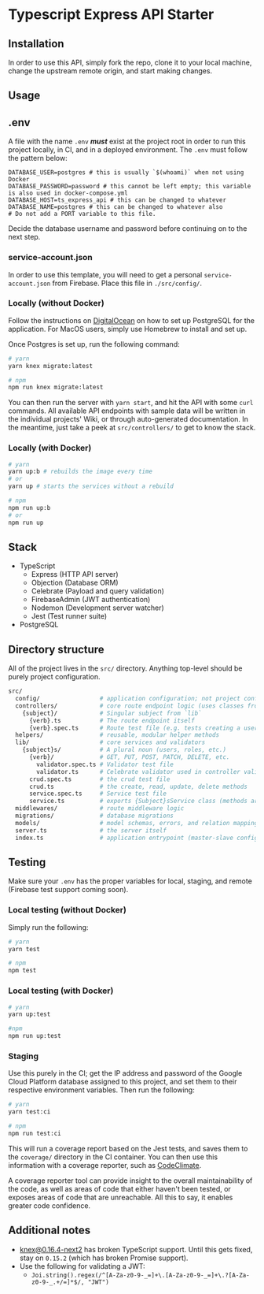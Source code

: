 # Typescript Express API Starter

## Installation

In order to use this API, simply fork the repo, clone it to
your local machine, change the upstream remote origin, and
start making changes.

## Usage

## .env

A file with the name `.env` _**must**_ exist at the project
root in order to run this project locally, in CI, and in a
deployed environment. The `.env` must follow the pattern
below:

```env
DATABASE_USER=postgres # this is usually `$(whoami)` when not using Docker
DATABASE_PASSWORD=password # this cannot be left empty; this variable is also used in docker-compose.yml
DATABASE_HOST=ts_express_api # this can be changed to whatever
DATABASE_NAME=postgres # this can be changed to whatever also
# Do not add a PORT variable to this file.
```

Decide the database username and password before continuing
on to the next step.

### service-account.json

In order to use this template, you will need to get a
personal `service-account.json` from Firebase. Place this
file in `./src/config/`.

### Locally (without Docker)

Follow the instructions on [DigitalOcean](https://www.digitalocean.com/community/tutorials/how-to-install-and-use-postgresql-on-ubuntu-18-04)
on how to set up PostgreSQL for the application. For MacOS
users, simply use Homebrew to install and set up.

Once Postgres is set up, run the following command:

```bash
# yarn
yarn knex migrate:latest

# npm
npm run knex migrate:latest
```

You can then run the server with `yarn start`, and hit the
API with some `curl` commands. All available API endpoints
with sample data will be written in the individual projects'
Wiki, or through auto-generated documentation. In the
meantime, just take a peek at `src/controllers/` to get to
know the stack.

### Locally (with Docker)

```bash
# yarn
yarn up:b # rebuilds the image every time
# or
yarn up # starts the services without a rebuild

# npm
npm run up:b
# or
npm run up
```

## Stack

- TypeScript
  - Express (HTTP API server)
  - Objection (Database ORM)
  - Celebrate (Payload and query validation)
  - FirebaseAdmin (JWT authentication)
  - Nodemon (Development server watcher)
  - Jest (Test runner suite)
- PostgreSQL

## Directory structure

All of the project lives in the `src/` directory. Anything
top-level should be purely project configuration.

```bash
src/
  config/                 # application configuration; not project config
  controllers/            # core route endpoint logic (uses classes from `lib`)
    {subject}/            # Singular subject from `lib`
      {verb}.ts           # The route endpoint itself
      {verb}.spec.ts      # Route test file (e.g. tests creating a user, etc.) (do not implement yet)
  helpers/                # reusable, modular helper methods
  lib/                    # core services and validators
    {subject}s/           # A plural noun (users, roles, etc.)
      {verb}/             # GET, PUT, POST, PATCH, DELETE, etc.
        validator.spec.ts # Validator test file
        validator.ts      # Celebrate validator used in controller validation options
      crud.spec.ts        # the crud test file
      crud.ts             # the create, read, update, delete methods
      service.spec.ts     # Service test file
      service.ts          # exports {Subject}sService class (methods are static); the roadmaps of steps
  middlewares/            # route middleware logic
  migrations/             # database migrations
  models/                 # model schemas, errors, and relation mappings (don't use Objection validation)
  server.ts               # the server itself
  index.ts                # application entrypoint (master-slave configuration)
```

## Testing

Make sure your `.env` has the proper variables for local,
staging, and remote (Firebase test support coming soon).

### Local testing (without Docker)

Simply run the following:

```bash
# yarn
yarn test

# npm
npm test
```

### Local testing (with Docker)

```bash
# yarn
yarn up:test

#npm
npm run up:test
```

### Staging

Use this purely in the CI; get the IP address and password
of the Google Cloud Platform database assigned to this
project, and set them to their respective environment
variables. Then run the following:

```bash
# yarn
yarn test:ci

# npm
npm run test:ci
```

This will run a coverage report based on the Jest tests,
and saves them to the `coverage/` directory in the CI
container. You can then use this information with a
coverage reporter, such as [CodeClimate](https://codeclimate.com/).

A coverage reporter tool can provide insight to the overall
maintainability of the code, as well as areas of code that
either haven't been tested, or exposes areas of code that
are unreachable. All this to say, it enables greater code
confidence.

## Additional notes

- [knex@0.16.4-next2](https://github.com/tgriesser/knex/issues/2998#issuecomment-472631411)
  has broken TypeScript support. Until this gets fixed,
  stay on `0.15.2` (which has broken Promise support).
- Use the following for validating a JWT:
  - `Joi.string().regex(/^[A-Za-z0-9-_=]+\.[A-Za-z0-9-_=]+\.?[A-Za-z0-9-_.+/=]*$/, "JWT")`
